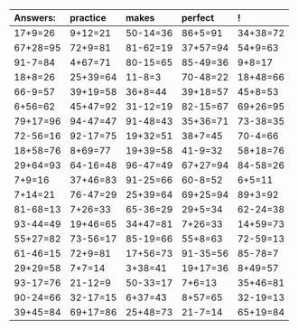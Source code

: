 | Answers: | practice | makes | perfect | ! |
| :--- | :--- | :--- | :--- | :--- |
| 17+9=26 | 9+12=21 | 50-14=36 | 86+5=91 | 34+38=72 | 
| 67+28=95 | 72+9=81 | 81-62=19 | 37+57=94 | 54+9=63 | 
| 91-7=84 | 4+67=71 | 80-15=65 | 85-49=36 | 9+8=17 | 
| 18+8=26 | 25+39=64 | 11-8=3 | 70-48=22 | 18+48=66 | 
| 66-9=57 | 39+19=58 | 36+8=44 | 39+18=57 | 45+8=53 | 
| 6+56=62 | 45+47=92 | 31-12=19 | 82-15=67 | 69+26=95 | 
| 79+17=96 | 94-47=47 | 91-48=43 | 35+36=71 | 73-38=35 | 
| 72-56=16 | 92-17=75 | 19+32=51 | 38+7=45 | 70-4=66 | 
| 18+58=76 | 8+69=77 | 19+39=58 | 41-9=32 | 58+18=76 | 
| 29+64=93 | 64-16=48 | 96-47=49 | 67+27=94 | 84-58=26 | 
| 7+9=16 | 37+46=83 | 91-25=66 | 60-8=52 | 6+5=11 | 
| 7+14=21 | 76-47=29 | 25+39=64 | 69+25=94 | 89+3=92 | 
| 81-68=13 | 7+26=33 | 65-36=29 | 29+5=34 | 62-24=38 | 
| 93-44=49 | 19+46=65 | 34+47=81 | 7+26=33 | 14+59=73 | 
| 55+27=82 | 73-56=17 | 85-19=66 | 55+8=63 | 72-59=13 | 
| 61-46=15 | 72+9=81 | 17+56=73 | 91-35=56 | 85-78=7 | 
| 29+29=58 | 7+7=14 | 3+38=41 | 19+17=36 | 8+49=57 | 
| 93-17=76 | 21-12=9 | 50-33=17 | 7+6=13 | 35+46=81 | 
| 90-24=66 | 32-17=15 | 6+37=43 | 8+57=65 | 32-19=13 | 
| 39+45=84 | 69+17=86 | 25+48=73 | 21-7=14 | 65+19=84 | 
